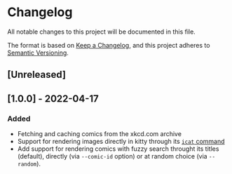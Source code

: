 # Changelog
All notable changes to this project will be documented in this file.

The format is based on [Keep a Changelog](https://keepachangelog.com/en/1.0.0/),
and this project adheres to [Semantic Versioning](https://semver.org/spec/v2.0.0.html).

## [Unreleased]

## [1.0.0] - 2022-04-17
### Added

- Fetching and caching comics from the xkcd.com archive
- Support for rendering images directly in kitty through its [`icat` command](https://sw.kovidgoyal.net/kitty/kittens/icat/)
- Add support for rendering comics with fuzzy search throught its titles (default), directly (via `--comic-id` option) or at random choice (via `--random`).